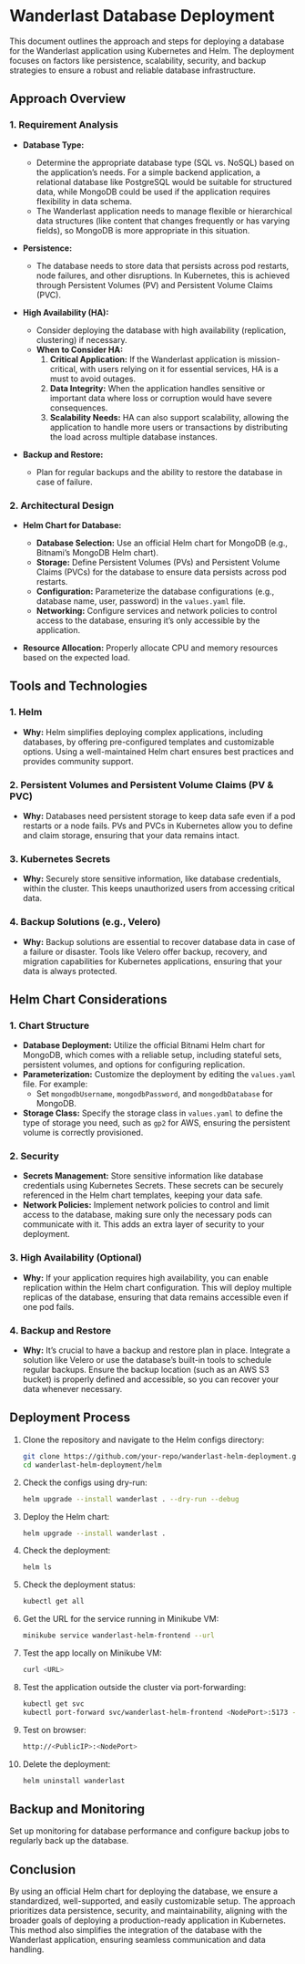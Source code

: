 # Wanderlast Database Deployment

This document outlines the approach and steps for deploying a database for the Wanderlast application using Kubernetes and Helm. The deployment focuses on factors like persistence, scalability, security, and backup strategies to ensure a robust and reliable database infrastructure.

## Approach Overview

### 1. Requirement Analysis

- **Database Type:** 
  - Determine the appropriate database type (SQL vs. NoSQL) based on the application’s needs. For a simple backend application, a relational database like PostgreSQL would be suitable for structured data, while MongoDB could be used if the application requires flexibility in data schema.
  - The Wanderlast application needs to manage flexible or hierarchical data structures (like content that changes frequently or has varying fields), so MongoDB is more appropriate in this situation.
  
- **Persistence:**
  - The database needs to store data that persists across pod restarts, node failures, and other disruptions. In Kubernetes, this is achieved through Persistent Volumes (PV) and Persistent Volume Claims (PVC).

- **High Availability (HA):**
  - Consider deploying the database with high availability (replication, clustering) if necessary.
  - **When to Consider HA:**
    1. **Critical Application:** If the Wanderlast application is mission-critical, with users relying on it for essential services, HA is a must to avoid outages.
    2. **Data Integrity:** When the application handles sensitive or important data where loss or corruption would have severe consequences.
    3. **Scalability Needs:** HA can also support scalability, allowing the application to handle more users or transactions by distributing the load across multiple database instances.
  
- **Backup and Restore:** 
  - Plan for regular backups and the ability to restore the database in case of failure.

### 2. Architectural Design

- **Helm Chart for Database:**
  - **Database Selection:** Use an official Helm chart for MongoDB (e.g., Bitnami’s MongoDB Helm chart).
  - **Storage:** Define Persistent Volumes (PVs) and Persistent Volume Claims (PVCs) for the database to ensure data persists across pod restarts.
  - **Configuration:** Parameterize the database configurations (e.g., database name, user, password) in the `values.yaml` file.
  - **Networking:** Configure services and network policies to control access to the database, ensuring it’s only accessible by the application.

- **Resource Allocation:** Properly allocate CPU and memory resources based on the expected load.

## Tools and Technologies

### 1. Helm
- **Why:** Helm simplifies deploying complex applications, including databases, by offering pre-configured templates and customizable options. Using a well-maintained Helm chart ensures best practices and provides community support.

### 2. Persistent Volumes and Persistent Volume Claims (PV & PVC)
- **Why:** Databases need persistent storage to keep data safe even if a pod restarts or a node fails. PVs and PVCs in Kubernetes allow you to define and claim storage, ensuring that your data remains intact.

### 3. Kubernetes Secrets
- **Why:** Securely store sensitive information, like database credentials, within the cluster. This keeps unauthorized users from accessing critical data.

### 4. Backup Solutions (e.g., Velero)
- **Why:** Backup solutions are essential to recover database data in case of a failure or disaster. Tools like Velero offer backup, recovery, and migration capabilities for Kubernetes applications, ensuring that your data is always protected.

## Helm Chart Considerations

### 1. Chart Structure
- **Database Deployment:** Utilize the official Bitnami Helm chart for MongoDB, which comes with a reliable setup, including stateful sets, persistent volumes, and options for configuring replication.
- **Parameterization:** Customize the deployment by editing the `values.yaml` file. For example:
  - Set `mongodbUsername`, `mongodbPassword`, and `mongodbDatabase` for MongoDB.
- **Storage Class:** Specify the storage class in `values.yaml` to define the type of storage you need, such as `gp2` for AWS, ensuring the persistent volume is correctly provisioned.

### 2. Security
- **Secrets Management:** Store sensitive information like database credentials using Kubernetes Secrets. These secrets can be securely referenced in the Helm chart templates, keeping your data safe.
- **Network Policies:** Implement network policies to control and limit access to the database, making sure only the necessary pods can communicate with it. This adds an extra layer of security to your deployment.

### 3. High Availability (Optional)
- **Why:** If your application requires high availability, you can enable replication within the Helm chart configuration. This will deploy multiple replicas of the database, ensuring that data remains accessible even if one pod fails.

### 4. Backup and Restore
- **Why:** It’s crucial to have a backup and restore plan in place. Integrate a solution like Velero or use the database’s built-in tools to schedule regular backups. Ensure the backup location (such as an AWS S3 bucket) is properly defined and accessible, so you can recover your data whenever necessary.

## Deployment Process

1. Clone the repository and navigate to the Helm configs directory:
    ```bash
    git clone https://github.com/your-repo/wanderlast-helm-deployment.git
    cd wanderlast-helm-deployment/helm
    ```

2. Check the configs using dry-run:
    ```bash
    helm upgrade --install wanderlast . --dry-run --debug
    ```

3. Deploy the Helm chart:
    ```bash
    helm upgrade --install wanderlast .
    ```

4. Check the deployment:
    ```bash
    helm ls
    ```

5. Check the deployment status:
    ```bash
    kubectl get all
    ```

6. Get the URL for the service running in Minikube VM:
    ```bash
    minikube service wanderlast-helm-frontend --url
    ```

7. Test the app locally on Minikube VM:
    ```bash
    curl <URL>
    ```

8. Test the application outside the cluster via port-forwarding:
    ```bash
    kubectl get svc
    kubectl port-forward svc/wanderlast-helm-frontend <NodePort>:5173 --address 0.0.0.0 &
    ```

9. Test on browser:
    ```bash
    http://<PublicIP>:<NodePort>
    ```

10. Delete the deployment:
    ```bash
    helm uninstall wanderlast
    ```

## Backup and Monitoring

Set up monitoring for database performance and configure backup jobs to regularly back up the database.

## Conclusion

By using an official Helm chart for deploying the database, we ensure a standardized, well-supported, and easily customizable setup. The approach prioritizes data persistence, security, and maintainability, aligning with the broader goals of deploying a production-ready application in Kubernetes. This method also simplifies the integration of the database with the Wanderlast application, ensuring seamless communication and data handling.
